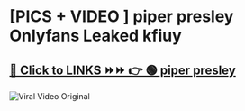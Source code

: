
 # [PICS + VIDEO ] piper presley Onlyfans Leaked kfiuy

## <h2><a href="https://clipsfans.com/piper_presley&ref=git">🔗 Click to LINKS ⏩⏩ 👉 🟢 piper presley </a></h2>

<a href="https://clipsfans.com/piper_presley&ref=git" rel="nofollow" data-target="animated-image.originalLink"><img src="https://i.ibb.co.com/xMMVF88/686577567.gif" alt="Viral Video Original" style="max-width: 100%; display: inline-block;" data-target="animated-image.originalImage"></a>

